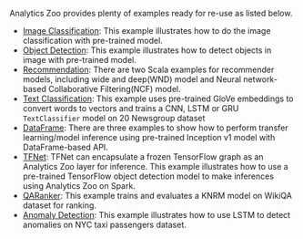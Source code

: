 
Analytics Zoo provides plenty of examples ready for re-use as listed below.

   * [Image Classification](https://github.com/intel-analytics/analytics-zoo/tree/master/zoo/src/main/scala/com/intel/analytics/zoo/examples/imageclassification): This example illustrates how to do the image classification with pre-trained model.
   * [Object Detection](https://github.com/intel-analytics/analytics-zoo/tree/master/zoo/src/main/scala/com/intel/analytics/zoo/examples/objectdetection): This example illustrates how to detect objects in image with pre-trained model.
   * [Recommendation](https://github.com/intel-analytics/analytics-zoo/tree/master/zoo/src/main/scala/com/intel/analytics/zoo/examples/recommendation): There are two Scala examples for recommender models, including wide and deep(WND) model and Neural network-based Collaborative Filtering(NCF) model.
   * [Text Classification](https://github.com/intel-analytics/analytics-zoo/tree/master/zoo/src/main/scala/com/intel/analytics/zoo/examples/textclassification): This example uses pre-trained GloVe embeddings to convert words to vectors and trains a CNN, LSTM or GRU `TextClassifier` model on 20 Newsgroup dataset
   * [DataFrame](https://github.com/intel-analytics/analytics-zoo/tree/master/zoo/src/main/scala/com/intel/analytics/zoo/examples/nnframes): There are three examples to show how to perform transfer learning/model inference using pre-trained Inception v1 model with DataFrame-based API.
   * [TFNet](https://github.com/intel-analytics/analytics-zoo/tree/master/zoo/src/main/scala/com/intel/analytics/zoo/examples/tfnet): TFNet can encapsulate a frozen TensorFlow graph as an Analytics Zoo layer for inference. This example illustrates how to use a pre-trained TensorFlow object detection model to make inferences using Analytics Zoo on Spark.
   * [QARanker](https://github.com/intel-analytics/analytics-zoo/tree/master/zoo/src/main/scala/com/intel/analytics/zoo/examples/qaranker): This example trains and evaluates a KNRM model on WikiQA dataset for ranking.
   * [Anomaly Detection](https://github.com/intel-analytics/analytics-zoo/tree/master/zoo/src/main/scala/com/intel/analytics/zoo/examples/anomalydetection): This example illustrates how to use LSTM to detect anomalies on NYC taxi passengers dataset.

